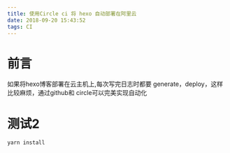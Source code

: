 ```yaml
---
title: 使用Circle ci 将 hexo 自动部署在阿里云
date: 2018-09-20 15:43:52
tags: CI
---
```


# 前言

如果将hexo博客部署在云主机上,每次写完日志时都要 generate，deploy，这样比较麻烦，通过github和 circle可以完美实现自动化

# 测试2

```bash
yarn install
```
